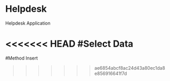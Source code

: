 # Helpdesk
Helpdesk Application

<<<<<<< HEAD
#Select Data
=======
#Method Insert
>>>>>>> ae6854abcf8ac24d43a80ec1da8e856916641f7d
